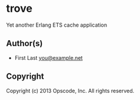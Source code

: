 # trove #

Yet another Erlang ETS cache application

## Author(s) ##

* First Last <you@example.net>

## Copyright ##

Copyright (c) 2013 Opscode, Inc.  All rights reserved.
